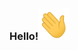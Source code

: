 ### Hello!<img src="https://raw.githubusercontent.com/davidjtoomer/davidjtoomer/main/wave.gif" data-canonical-src="https://gyazo.com/eb5c5741b6a9a16c692170a41a49c858.png" width="50" height="50" />
<!--
**sophiewillerb/sophiewillerb** is a ✨ _special_ ✨ repository because its `README.md` (this file) appears on your GitHub profile.

Here are some ideas to get you started:

- 🔭 I’m currently working on ...
- 🌱 I’m currently learning ...
- 👯 I’m looking to collaborate on ...
- 🤔 I’m looking for help with ...
- 💬 Ask me about ...
- 📫 How to reach me: ...
- 😄 Pronouns: ...
- ⚡ Fun fact: ...
-->

